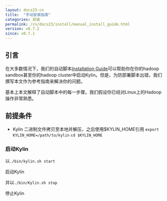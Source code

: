 ```yaml
---
layout: docs23-cn
title:  "手动安装指南"
categories: 安装
permalink: /cn/docs23/install/manual_install_guide.html
version: v0.7.2
since: v0.7.1
---
```


## 引言

在大多数情况下，我们的自动脚本[Installation Guide](./index.html)可以帮助你在你的hadoop sandbox甚至你的hadoop cluster中启动Kylin。但是，为防部署脚本出错，我们撰写本文作为参考指南来解决你的问题。

基本上本文解释了自动脚本中的每一步骤。我们假设你已经对Linux上的Hadoop操作非常熟悉。

## 前提条件
* Kylin 二进制文件拷贝至本地并解压，之后使用$KYLIN_HOME引用
`export KYLIN_HOME=/path/to/kylin`
`cd $KYLIN_HOME`

### 启动Kylin

以`./bin/kylin.sh start`

启动Kylin

并以`./bin/Kylin.sh stop`

停止Kylin
